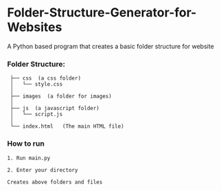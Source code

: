 # Folder-Structure-Generator-for-Websites
A Python based program that creates a basic folder structure for website

### Folder Structure:
```
 ├── css  (a css folder)
 │   └── style.css
 │
 ├── images  (a folder for images)
 │
 ├── js  (a javascript folder)
 │   └── script.js
 │
 └── index.html   (The main HTML file)
```


### How to run
    1. Run main.py
  
    2. Enter your directory
  
    Creates above folders and files


